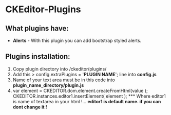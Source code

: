 # CKEditor-Plugins
## What plugins have:
* **Alerts** -  With this plugin you can add bootstrap styled alerts.

## Plugins installation:
1. Copy plugin directory into /ckeditor/plugins/
2. Add this > config.extraPlugins = '**PLUGIN NAME**'; line into **config.js**
3. Name of your text area must be in this code into **plugin_name_directory/plugin.js** 
 1. var element = CKEDITOR.dom.element.createFromHtml(value );
	       CKEDITOR.instances.editor1.insertElement( element );
*** Where editor1 is name of textarea in your html !... **editor1 is default name. if you can dont change it !**

